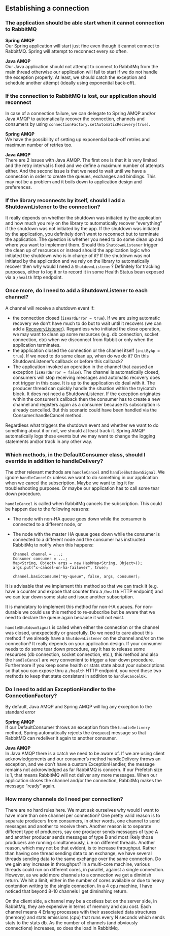 ## Establishing a connection

### The application should be able start when it cannot connection to RabbitMQ

<b>Spring AMQP </b>  
Our Spring application will start just fine even though it cannot connect to RabbitMQ. Spring will attempt to reconnect every so often.

<b>Java AMQP</b>  
Our Java application should not attempt to connect to RabbitMq from the main thread otherwise our application will fail to start if we do not handle the exception properly. At least, we should catch the exception and schedule another attempt (ideally using exponential back-off).

### If the connection to RabbitMQ is lost, our application should reconnect

In case of a connection failure, we can delegate to Spring AMQP and/or Java AMQP to automatically recover the connection, channels and consumers by using `connectionFactory.setAutomaticRecovery(true)`.

<b>Spring AMQP </b>  
We have the possibility of setting up exponential back-off retries and maximum number of retries too.

<b>Java AMQP</b>  
There are 2 issues with Java AMQP. The first one is that it is very limited and the retry interval is fixed and we define a maximum number of attempts either.
And the second issue is that we need to wait until we have a connection in order to create the queues, exchanges and bindings. This may not be a problem and it boils down to application design and preferences.

### If the library reconnects by itself, should I add a ShutdownListener to the connection?

It really depends on whether the shutdown was initiated by the application and how much you rely on the library to automatically recover “everything” if the shutdown was not initiated by the app.
If the shutdown was initiated by the application, you definitely don’t want to reconnect but to terminate the application. The question is whether you need to do some clean up and where you want to implement them. Should this `ShutdownListener` trigger the clean up of resources or instead should the application logic who initiated the shutdown who is in charge of it?
If the shutdown was not initiated by the application and we rely on the library to automatically recover then why would I need a `ShutdownListener`? Definitely for tracking purposes, either to log it or to record it in some Health Status bean exposed via a `/health` http endpoint.

### Once more, do I need to add a ShutdownListener to each channel?
A channel will receive a shutdown event if:

- the connection closed (`isHardError = true`). If we are using automatic
recovery we don’t have much to do but to wait until it recovers (we can add a [RecoveryListener](https://www.rabbitmq.com/api-guide.html#recovery-listeners)). Regardless who initiated the close operation, we may want to clean up some resources (e.g. db connection, socket connection, etc) when we disconnect from Rabbit or only when the application terminates.
- the application closed the connection or the channel itself (`initByAp = true`). If we need to do some clean up, when do we do it? On this ShutdownListener’s callback or before this callback?
- The application invoked an operation in the channel that caused an exception (`isHardError = false`). The channel is automatically closed, consumers will stop receiving messages and automatic recovery does not trigger in this case. It is up to the application do deal with it. The producer thread can quickly handle the situation within the try/catch block. It does not need a ShutdownListener. If the exception originates within the consumer’s callback then the consumer has to create a new channel and registers again as a consumer because its subscription is already cancelled. But this scenario could have been handled via the Consumer.handleCancel method.

Regardless what triggers the shutdown event and whether we want to do something about it or not, we should at least track it. Spring AMQP automatically logs these events but we may want to change the logging statements and/or track in any other way.

### Which methods, in the DefaultConsumer class, should I override in addition to handleDelivery?
The other relevant methods are `handleCancel` and `handleShutdownSignal`. We ignore `handleCancelOk` unless we want to do something in our application when we cancel the subscription. Maybe we want to log it for troubleshooting purposes. Or maybe our application has to call some tear down procedure.

`handleCancel` is called when RabbitMq cancels the subscription. This could be happen due to the following reasons:
- The node with non-HA queue goes down while the consumer is connected to a different node, or
- The node with the master HA queue goes down while the consumer is connected to a different node and the consumer has instructed RabbitMq to notify when this happens:

    ```
    Channel channel = ...;
    Consumer consumer = ...;
    Map<String, Object> args = new HashMap<String, Object>(); args.put("x-cancel-on-ha-failover", true);
    ￼￼
    channel.basicConsume("my-queue", false, args, consumer);
    ```

It is advisable that we implement this method so that we can track it (e.g. have a counter and expose that counter thru a `/health` HTTP endpoint) and we can tear down some state and issue another subscription.

It is mandatory to implement this method for non-HA queues. For non-durable we could use this method to re-subscribe but be aware that we need to declare the queue again because it will not exist.

`handleShutdownSignal` is called when either the connection or the channel was closed, unexpectedly or gracefully. Do we need to care about this method if we already have a `ShutdownListener` on the channel and/or on the connection? It really depends on your application design. If your consumer needs to do some tear down procedure, say it has to release some resources (db connection, socket connection, etc.), this method and also the `handleCancel` are very convenient to trigger a tear down procedure. Furthermore if you keep some health or stats state about your subscriptions so that you can expose thru a `/health` HTTP endpoint, you need these two methods to keep that state consistent in addition to `handleCancelOk`.

### Do I need to add an ExceptionHandler to the ConnectionFactory?
By default, Java AMQP and Spring AMQP will log any exception to the standard error

<b>Spring AMQP</b>  
If our DefaultConsumer throws an exception from the `handleDelivery` method, Spring automatically rejects the (`requeue`) message so that RabbitMQ can redeliver it again to another consumer.

<b>Java AMQP</b>  
In Java AMQP there is a catch we need to be aware of. If we are using client acknowledgements and our consumer’s method handleDelivery throws an exception, and we don’t have a custom ExceptionHandler, the message remains not acknowledged as far RabbitMQ is concern. If our Prefetch size is 1, that means RabbitMQ will not deliver any more messages. When our application closes the channel and/or the connection, RabbitMq makes the message “ready” again.

### How many channels do I need per connection?
There are no hard rules here. We must ask ourselves why would I want to have more than one channel per connection? One pretty valid reason is to separate producers from consumers, in other words, one channel to send messages and another to receive them. Another reason is to separate different type of producers, say one producer sends messages of type A and another producer sends messages of type B and most likely those producers are running simultaneously, i..e on different threads. Another reason, which may not be that evident, is to increase throughput. Rather than having one thread sending data to an exchange, we have several threads sending data to the same exchange over the same connection. Do we gain any increase in throughput? In a multi-core machine, various threads could run on different cores, in parallel, against a single connection. However, as we add more channels to a connection we get a diminish return. We hit a limit, either in the number of cores available or due to heavy contention writing to the single connection. In a 4 cpu machine, I have noticed that beyond 8-10 channels I get diminshing return.

On the client side, a channel may be a costless but on the server side, in RabbitMq, they are expensive in terms of memory and cpu cost. Each channel means 4 Erlang processes with their associated data structures (memory) and stats emissions (cpu) that runs every N seconds which sends stats to the stats db. As the number of channels (and obviously connections) increases, so does the load in RabbitMq.
